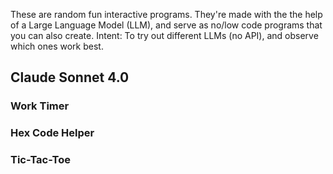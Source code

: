 These are random fun interactive programs. They're made with the the help of a Large Language Model (LLM), and serve as no/low code programs that you can also create.
Intent: To try out different LLMs (no API), and observe which ones work best.

## Claude Sonnet 4.0 

### Work Timer
### Hex Code Helper
### Tic-Tac-Toe
